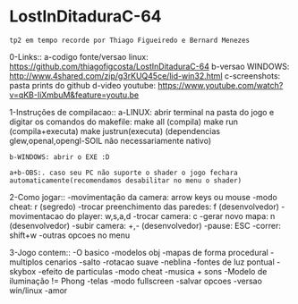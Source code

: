 # LostInDitaduraC-64

    tp2 em tempo recorde por Thiago Figueiredo e Bernard Menezes
0-Links::
    a-codigo fonte/versao linux: https://github.com/thiagofigcosta/LostInDitaduraC-64
    b-versao WINDOWS: http://www.4shared.com/zip/g3rKUQ45ce/lid-win32.html
    c-screenshots: pasta prints do github
    d-video youtube: https://www.youtube.com/watch?v=qKB-IiXmbuM&feature=youtu.be
    
1-Instruções de compilacao::
    a-LINUX: abrir terminal na pasta do jogo e digitar os comandos do makefile:
                make all (compila)
                make run (compila+executa)
                make justrun(executa)
    (dependencias glew,openal,opengl-SOIL não necessariamente nativo)
    
    b-WINDOWS: abrir o EXE :D
    
    a+b-OBS:. caso seu PC não suporte o shader o jogo fechara automaticamente(recomendamos desabilitar no menu o shader)
    
2-Como jogar::
    -movimentação da camera: arrow keys ou mouse
    -modo cheat: r (segredo)
    -trocar preenchimento das paredes: f (desenvolvedor)
    -movimentacao do player: w,s,a,d
    -trocar camera: c
    -gerar novo mapa: n (desenvolvedor)
    -subir camera: +,- (desenvolvedor)
    -pause: ESC
    -correr: shift+w
    -outras opcoes no menu
    
3-Jogo contem::
    -O basico
    -modelos obj
    -mapas de forma procedural
    -multiplos cenarios
    -salto
    -rotacao suave
    -neblina
    -fontes de luz pontual
    -skybox
    -efeito de particulas
    -modo cheat
    -musica + sons 
    -Modelo de iluminação != Phong
    -telas
    -modo fullscreen
    -salvar opcoes
    -versao win/linux
    -amor
